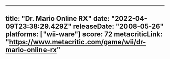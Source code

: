 
---
title: "Dr. Mario Online RX"
date: "2022-04-09T23:38:29.429Z"
releaseDate: "2008-05-26"
platforms: ["wii-ware"]
score: 72
metacriticLink: "https://www.metacritic.com/game/wii/dr-mario-online-rx"
---
